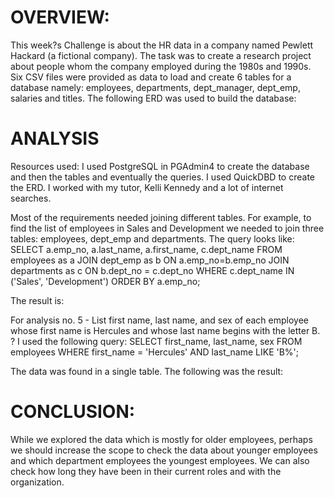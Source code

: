 # OVERVIEW:
This week?s Challenge is about the HR data in a company named Pewlett Hackard (a fictional company). 
The task was to create a research project about people whom the company employed during the 1980s and 1990s. Six CSV files were provided as data to load and create 6 tables for a database namely: employees, departments, dept_manager, dept_emp, salaries and titles. The following ERD was used to build the database:




# ANALYSIS
Resources used:
I used PostgreSQL in PGAdmin4 to create the database and then the tables and eventually the queries. I used QuickDBD to create the ERD. 
I worked with my tutor, Kelli Kennedy and a lot of internet searches.


Most of the requirements needed joining different tables. For example, to find the list of employees in Sales and Development we needed to join three tables: employees, dept_emp and departments. The query looks like: SELECT a.emp_no, a.last_name, a.first_name, c.dept_name
FROM employees as a
    JOIN dept_emp as b
    ON a.emp_no=b.emp_no
	JOIN departments as c
	ON b.dept_no = c.dept_no
	WHERE c.dept_name IN ('Sales', 'Development')
ORDER BY a.emp_no;

The result is:



For analysis no. 5 - List first name, last name, and sex of each employee whose first name is Hercules and whose last name begins with the letter B. ? I used the following query:
SELECT first_name, last_name, sex
FROM employees
WHERE first_name = 'Hercules'
AND last_name LIKE 'B%';

The data was found in a single table. The following was the result:



# CONCLUSION:
While we explored the data which is mostly for older employees, perhaps we should increase the scope to check the data about younger employees and which department employees the youngest employees. We can also check how long they have been in their current roles and with the organization.
